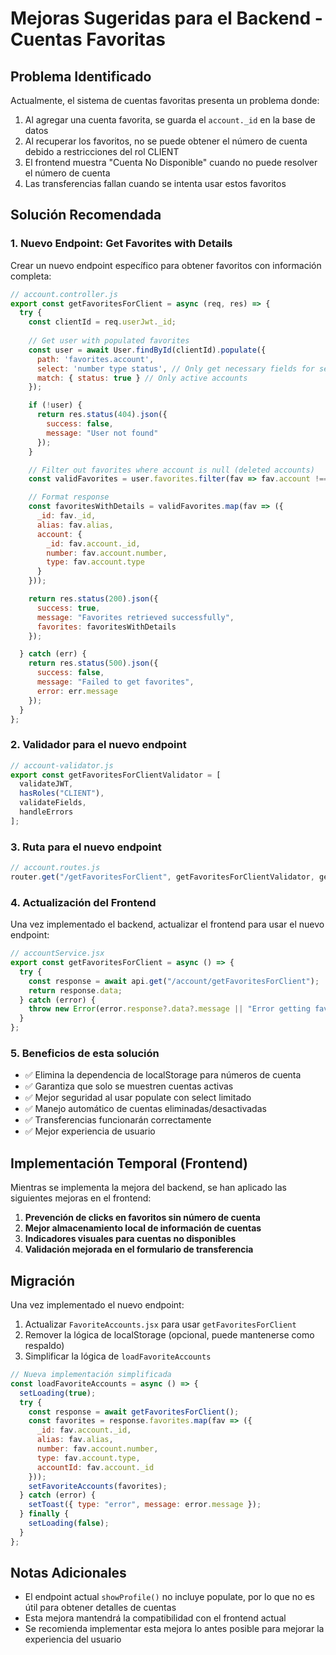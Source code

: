 # Mejoras Sugeridas para el Backend - Cuentas Favoritas

## Problema Identificado

Actualmente, el sistema de cuentas favoritas presenta un problema donde:

1. Al agregar una cuenta favorita, se guarda el `account._id` en la base de datos
2. Al recuperar los favoritos, no se puede obtener el número de cuenta debido a restricciones del rol CLIENT
3. El frontend muestra "Cuenta No Disponible" cuando no puede resolver el número de cuenta
4. Las transferencias fallan cuando se intenta usar estos favoritos

## Solución Recomendada

### 1. Nuevo Endpoint: Get Favorites with Details

Crear un nuevo endpoint específico para obtener favoritos con información completa:

```javascript
// account.controller.js
export const getFavoritesForClient = async (req, res) => {
  try {
    const clientId = req.userJwt._id;
    
    // Get user with populated favorites
    const user = await User.findById(clientId).populate({
      path: 'favorites.account',
      select: 'number type status', // Only get necessary fields for security
      match: { status: true } // Only active accounts
    });

    if (!user) {
      return res.status(404).json({
        success: false,
        message: "User not found"
      });
    }

    // Filter out favorites where account is null (deleted accounts)
    const validFavorites = user.favorites.filter(fav => fav.account !== null);

    // Format response
    const favoritesWithDetails = validFavorites.map(fav => ({
      _id: fav._id,
      alias: fav.alias,
      account: {
        _id: fav.account._id,
        number: fav.account.number,
        type: fav.account.type
      }
    }));

    return res.status(200).json({
      success: true,
      message: "Favorites retrieved successfully",
      favorites: favoritesWithDetails
    });

  } catch (err) {
    return res.status(500).json({
      success: false,
      message: "Failed to get favorites",
      error: err.message
    });
  }
};
```

### 2. Validador para el nuevo endpoint

```javascript
// account-validator.js
export const getFavoritesForClientValidator = [
  validateJWT,
  hasRoles("CLIENT"),
  validateFields,
  handleErrors
];
```

### 3. Ruta para el nuevo endpoint

```javascript
// account.routes.js
router.get("/getFavoritesForClient", getFavoritesForClientValidator, getFavoritesForClient);
```

### 4. Actualización del Frontend

Una vez implementado el backend, actualizar el frontend para usar el nuevo endpoint:

```javascript
// accountService.jsx
export const getFavoritesForClient = async () => {
  try {
    const response = await api.get("/account/getFavoritesForClient");
    return response.data;
  } catch (error) {
    throw new Error(error.response?.data?.message || "Error getting favorites");
  }
};
```

### 5. Beneficios de esta solución

- ✅ Elimina la dependencia de localStorage para números de cuenta
- ✅ Garantiza que solo se muestren cuentas activas
- ✅ Mejor seguridad al usar populate con select limitado
- ✅ Manejo automático de cuentas eliminadas/desactivadas
- ✅ Transferencias funcionarán correctamente
- ✅ Mejor experiencia de usuario

## Implementación Temporal (Frontend)

Mientras se implementa la mejora del backend, se han aplicado las siguientes mejoras en el frontend:

1. **Prevención de clicks en favoritos sin número de cuenta**
2. **Mejor almacenamiento local de información de cuentas**
3. **Indicadores visuales para cuentas no disponibles**
4. **Validación mejorada en el formulario de transferencia**

## Migración

Una vez implementado el nuevo endpoint:

1. Actualizar `FavoriteAccounts.jsx` para usar `getFavoritesForClient`
2. Remover la lógica de localStorage (opcional, puede mantenerse como respaldo)
3. Simplificar la lógica de `loadFavoriteAccounts`

```javascript
// Nueva implementación simplificada
const loadFavoriteAccounts = async () => {
  setLoading(true);
  try {
    const response = await getFavoritesForClient();
    const favorites = response.favorites.map(fav => ({
      _id: fav.account._id,
      alias: fav.alias,
      number: fav.account.number,
      type: fav.account.type,
      accountId: fav.account._id
    }));
    setFavoriteAccounts(favorites);
  } catch (error) {
    setToast({ type: "error", message: error.message });
  } finally {
    setLoading(false);
  }
};
```

## Notas Adicionales

- El endpoint actual `showProfile()` no incluye populate, por lo que no es útil para obtener detalles de cuentas
- Esta mejora mantendrá la compatibilidad con el frontend actual
- Se recomienda implementar esta mejora lo antes posible para mejorar la experiencia del usuario
